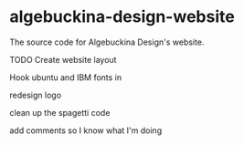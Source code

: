 # algebuckina-design-website
The source code for Algebuckina Design's website.


TODO
Create website layout

Hook ubuntu and IBM fonts in

redesign logo

clean up the spagetti code

add comments so I know what I'm doing

